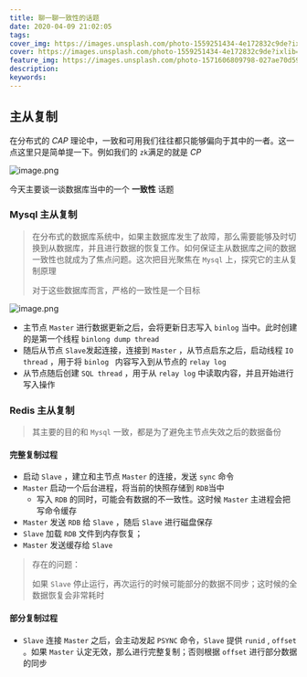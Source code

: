 ```yaml
---
title: 聊一聊一致性的话题
date: 2020-04-09 21:02:05
tags:
cover_img: https://images.unsplash.com/photo-1559251434-4e172832c9de?ixlib=rb-1.2.1&ixid=eyJhcHBfaWQiOjEyMDd9&auto=format&fit=crop&w=700&q=80
cover: https://images.unsplash.com/photo-1559251434-4e172832c9de?ixlib=rb-1.2.1&ixid=eyJhcHBfaWQiOjEyMDd9&auto=format&fit=crop&w=700&q=80
feature_img: https://images.unsplash.com/photo-1571606809798-027ae70d593f?ixlib=rb-1.2.1&ixid=eyJhcHBfaWQiOjEyMDd9&auto=format&fit=crop&w=634&q=80
description:
keywords:
---
```


## 主从复制

在分布式的 *CAP* 理论中，一致和可用我们往往都只能够偏向于其中的一者。这一点这里只是简单提一下。例如我们的 `zk`满足的就是 *CP*

![image.png](https://i.loli.net/2020/12/20/AlHwGEiLrFCS4VY.png)

今天主要谈一谈数据库当中的一个 **一致性** 话题

### Mysql 主从复制

> 在分布式的数据库系统中，如果主数据库发生了故障，那么需要能够及时切换到从数据库，并且进行数据的恢复工作。如何保证主从数据库之间的数据一致性也就成为了焦点问题。这次把目光聚焦在 `Mysql` 上，探究它的主从复制原理
>
> 对于这些数据库而言，严格的一致性是一个目标

![image.png](https://i.loli.net/2020/04/09/e7iz9aotfqmlGHM.png)

- 主节点 `Master` 进行数据更新之后，会将更新日志写入 `binlog` 当中。此时创建的是第一个线程 `binlong dump thread`
- 随后从节点 `Slave`发起连接，连接到 `Master` ，从节点启东之后，启动线程 `IO thread` ，用于将 `binlog ` 内容写入到从节点的 `relay log` 
- 从节点随后创建 `SQL thread` ，用于从 `relay log` 中读取内容，并且开始进行写入操作

### Redis 主从复制

> 其主要的目的和 `Mysql` 一致，都是为了避免主节点失效之后的数据备份

#### 完整复制过程

- 启动 `Slave` ，建立和主节点 `Master` 的连接，发送 `sync` 命令
- `Master` 启动一个后台进程，将当前的快照存储到 `RDB`当中
  - 写入 `RDB` 的同时，可能会有数据的不一致性。这时候 `Master` 主进程会把写命令缓存
- `Master` 发送 `RDB` 给 `Slave` ，随后 `Slave` 进行磁盘保存
- `Slave` 加载 `RDB` 文件到内存恢复；
- `Master` 发送缓存给 `Slave`

> 存在的问题：
>
> 如果 `Slave` 停止运行，再次运行的时候可能部分的数据不同步；这时候的全数据恢复会非常耗时

#### 部分复制过程 

- `Slave` 连接 `Master` 之后，会主动发起 `PSYNC` 命令，`Slave` 提供 `runid` , `offset` 。如果 `Master` 认定无效，那么进行完整复制；否则根据  `offset` 进行部分数据的同步